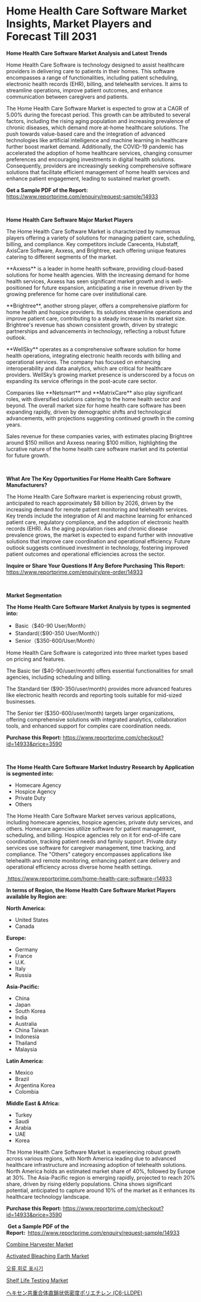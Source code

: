 <p><h1>Home Health Care Software Market Insights, Market Players and Forecast Till 2031</h1></p><p><strong>Home Health Care Software Market Analysis and Latest Trends</strong></p>
<p><p>Home Health Care Software is technology designed to assist healthcare providers in delivering care to patients in their homes. This software encompasses a range of functionalities, including patient scheduling, electronic health records (EHR), billing, and telehealth services. It aims to streamline operations, improve patient outcomes, and enhance communication between caregivers and patients.</p><p>The Home Health Care Software Market is expected to grow at a CAGR of 5.00% during the forecast period. This growth can be attributed to several factors, including the rising aging population and increasing prevalence of chronic diseases, which demand more at-home healthcare solutions. The push towards value-based care and the integration of advanced technologies like artificial intelligence and machine learning in healthcare further boost market demand. Additionally, the COVID-19 pandemic has accelerated the adoption of home healthcare services, changing consumer preferences and encouraging investments in digital health solutions. Consequently, providers are increasingly seeking comprehensive software solutions that facilitate efficient management of home health services and enhance patient engagement, leading to sustained market growth.</p></p>
<p><strong>Get a Sample PDF of the Report:&nbsp;</strong> <a href="https://www.reportprime.com/enquiry/request-sample/14933">https://www.reportprime.com/enquiry/request-sample/14933</a></p>
<p>&nbsp;</p>
<p><strong>Home Health Care Software Major Market Players</strong></p>
<p><p>The Home Health Care Software Market is characterized by numerous players offering a variety of solutions for managing patient care, scheduling, billing, and compliance. Key competitors include Carecenta, Hubstaff, AxisCare Software, Axxess, and Brightree, each offering unique features catering to different segments of the market.</p><p>**Axxess** is a leader in home health software, providing cloud-based solutions for home health agencies. With the increasing demand for home health services, Axxess has seen significant market growth and is well-positioned for future expansion, anticipating a rise in revenue driven by the growing preference for home care over institutional care.</p><p>**Brightree**, another strong player, offers a comprehensive platform for home health and hospice providers. Its solutions streamline operations and improve patient care, contributing to a steady increase in its market size. Brightree's revenue has shown consistent growth, driven by strategic partnerships and advancements in technology, reflecting a robust future outlook.</p><p>**WellSky** operates as a comprehensive software solution for home health operations, integrating electronic health records with billing and operational services. The company has focused on enhancing interoperability and data analytics, which are critical for healthcare providers. WellSky’s growing market presence is underscored by a focus on expanding its service offerings in the post-acute care sector.</p><p>Companies like **Netsmart** and **MatrixCare** also play significant roles, with diversified solutions catering to the home health sector and beyond. The overall market size for home health care software has been expanding rapidly, driven by demographic shifts and technological advancements, with projections suggesting continued growth in the coming years.</p><p>Sales revenue for these companies varies, with estimates placing Brightree around $150 million and Axxess nearing $100 million, highlighting the lucrative nature of the home health care software market and its potential for future growth.</p></p>
<p>&nbsp;</p>
<p><strong>What Are The Key Opportunities For Home Health Care Software Manufacturers?</strong></p>
<p><p>The Home Health Care Software market is experiencing robust growth, anticipated to reach approximately $8 billion by 2026, driven by the increasing demand for remote patient monitoring and telehealth services. Key trends include the integration of AI and machine learning for enhanced patient care, regulatory compliance, and the adoption of electronic health records (EHR). As the aging population rises and chronic disease prevalence grows, the market is expected to expand further with innovative solutions that improve care coordination and operational efficiency. Future outlook suggests continued investment in technology, fostering improved patient outcomes and operational efficiencies across the sector.</p></p>
<p><strong>Inquire or Share Your Questions If Any Before Purchasing This Report:</strong> <a href="https://www.reportprime.com/enquiry/pre-order/14933">https://www.reportprime.com/enquiry/pre-order/14933</a></p>
<p>&nbsp;</p>
<p><strong>Market Segmentation</strong></p>
<p><strong>The Home Health Care Software Market Analysis by types is segmented into:</strong></p>
<p><ul><li>Basic（$40-90 User/Month）</li><li>Standard(（$90-350 User/Month）)</li><li>Senior（$350-600/User/Month）</li></ul></p>
<p><p>Home Health Care Software is categorized into three market types based on pricing and features. </p><p>The Basic tier ($40-90/user/month) offers essential functionalities for small agencies, including scheduling and billing. </p><p>The Standard tier ($90-350/user/month) provides more advanced features like electronic health records and reporting tools suitable for mid-sized businesses. </p><p>The Senior tier ($350-600/user/month) targets larger organizations, offering comprehensive solutions with integrated analytics, collaboration tools, and enhanced support for complex care coordination needs.</p></p>
<p><strong>Purchase this Report:&nbsp;</strong><a href="https://www.reportprime.com/checkout?id=14933&price=3590">https://www.reportprime.com/checkout?id=14933&price=3590</a></p>
<p>&nbsp;</p>
<p><strong>The Home Health Care Software Market Industry Research by Application is segmented into:</strong></p>
<p><ul><li>Homecare Agency</li><li>Hospice Agency</li><li>Private Duty</li><li>Others</li></ul></p>
<p><p>The Home Health Care Software Market serves various applications, including homecare agencies, hospice agencies, private duty services, and others. Homecare agencies utilize software for patient management, scheduling, and billing. Hospice agencies rely on it for end-of-life care coordination, tracking patient needs and family support. Private duty services use software for caregiver management, time tracking, and compliance. The "Others" category encompasses applications like telehealth and remote monitoring, enhancing patient care delivery and operational efficiency across diverse home health settings.</p></p>
<p><a href="https://www.reportprime.com/home-health-care-software-r14933">&nbsp;https://www.reportprime.com/home-health-care-software-r14933</a></p>
<p><strong>In terms of Region, the Home Health Care Software Market Players available by Region are:</strong></p>
<p>
    <p> <strong> North America: </strong>
        <ul>
            <li>United States</li>
            <li>Canada</li>
        </ul>
        </p> 
    <p> <strong> Europe: </strong>
        <ul>
            <li>Germany</li>
            <li>France</li>
            <li>U.K.</li>
            <li>Italy</li>
            <li>Russia</li>
        </ul>
        </p> 
    <p> <strong> Asia-Pacific: </strong>
        <ul>
            <li>China</li>
            <li>Japan</li>
            <li>South Korea</li>
            <li>India</li>
            <li>Australia</li>
            <li>China Taiwan</li>
            <li>Indonesia</li>
            <li>Thailand</li>
            <li>Malaysia</li>
        </ul>
        </p> 
    <p> <strong> Latin America: </strong>
        <ul>
            <li>Mexico</li>
            <li>Brazil</li>
            <li>Argentina Korea</li>
            <li>Colombia</li>
        </ul>
        </p> 
    <p> <strong> Middle East & Africa: </strong>
        <ul>
            <li>Turkey</li>
            <li>Saudi</li>
            <li>Arabia</li>
            <li>UAE</li>
            <li>Korea</li>
        </ul>
    </p>
    </p>
<p><p>The Home Health Care Software Market is experiencing robust growth across various regions, with North America leading due to advanced healthcare infrastructure and increasing adoption of telehealth solutions. North America holds an estimated market share of 40%, followed by Europe at 30%. The Asia-Pacific region is emerging rapidly, projected to reach 20% share, driven by rising elderly populations. China shows significant potential, anticipated to capture around 10% of the market as it enhances its healthcare technology landscape.</p></p>
<p><strong>Purchase this Report: </strong><a href="https://www.reportprime.com/checkout?id=14933&price=3590">https://www.reportprime.com/checkout?id=14933&price=3590</a></p>
<p>&nbsp;<strong>Get a Sample PDF of the Report:&nbsp;&nbsp;</strong><a href="https://www.reportprime.com/enquiry/request-sample/14933">https://www.reportprime.com/enquiry/request-sample/14933</a></p>
<p><strong></strong></p>
<p><p><a href="https://issuu.com/reportprime-2/docs/combine-harvester-market-size-2030._496f0f900fcf38">Combine Harvester Market</a></p><p><a href="https://medium.com/@siregarjefri23_12225/emerging-opportunities-and-challenges-in-the-global-activated-bleaching-earth-market-2024-2031-988b8079832c">Activated Bleaching Earth Market</a></p><p><a href="https://github.com/laholand/Market-Research-Report-List-6/blob/main/74386006957.md">오류 회로 표시기</a></p><p><a href="https://medium.com/@siregarjefri23_12225/the-shelf-life-testing-market-decisions-are-mostly-driven-by-resource-optimization-and-698367f30103">Shelf Life Testing Market</a></p><p><a href="https://medium.com/@lindakreitz2023/hexene-copolymer-linear-low-density-polyethylene-c6-lldpe-d3e895724138">ヘキセン共重合体直鎖状低密度ポリエチレン (C6-LLDPE)</a></p></p>